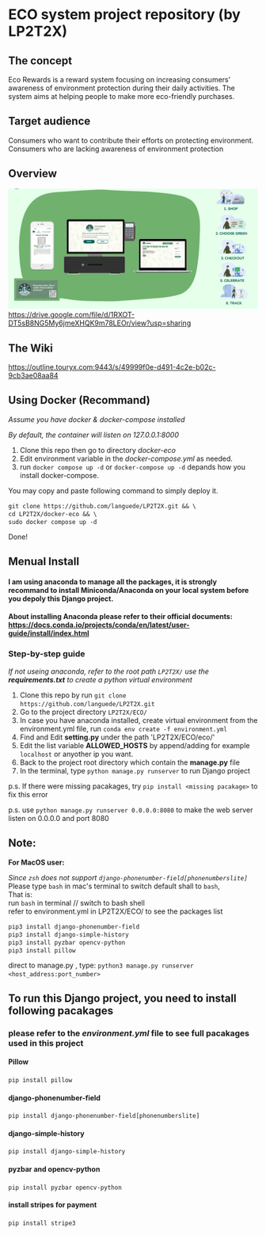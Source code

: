 # ECO system project repository (by LP2T2X)

## The concept
Eco Rewards is a reward system focusing on increasing consumers’ awareness of environment protection during their daily activities. The system aims at helping people to make more eco-friendly purchases.

## Target audience
Consumers who want to contribute their efforts on protecting environment.   
Consumers who are lacking awareness of environment protection

## Overview
![image](/product%20flow.png)
https://drive.google.com/file/d/1RXOT-DT5sB8NG5My6jmeXHQK9m78LEOr/view?usp=sharing

## The Wiki
https://outline.touryx.com:9443/s/49999f0e-d491-4c2e-b02c-9cb3ae08aa84

## Using Docker (Recommand)
*Assume you have docker & docker-compose installed*

*By default, the container will listen on 127.0.0.1:8000*

1. Clone this repo then go to directory *docker-eco*
2. Edit environment variable in the *docker-compose.yml* as needed.
3. run `docker compose up -d` or `docker-compose up -d` depands how you install docker-compose.


You may copy and paste following command to simply deploy it.
```
git clone https://github.com/languede/LP2T2X.git && \
cd LP2T2X/docker-eco && \
sudo docker compose up -d
```
Done!


## Menual Install
#### I am using anaconda to manage all the packages, it is strongly recommand to install Miniconda/Anaconda on your local system before you depoly this Django project.
#### About installing Anaconda please refer to their official documents: https://docs.conda.io/projects/conda/en/latest/user-guide/install/index.html

### Step-by-step guide
*If not useing anaconda, refer to the root path `LP2T2X/`*
*use the **requirements.txt** to create a python virtual environment*
1. Clone this repo by run 
```git clone https://github.com/languede/LP2T2X.git```
3. Go to the project directory 
```LP2T2X/ECO/```
4. In case you have anaconda installed, create virtual environment from the environment.yml file, run ```conda env create -f environment.yml```
5. Find and Edit **setting.py** under the path 'LP2T2X/ECO/eco/'
6. Edit the list variable **ALLOWED_HOSTS** by append/adding for example `localhost` or anyother ip you want.
7. Back to the project root directory which contain the **manage.py** file
8. In the terminal, type `python manage.py runserver` to run Django project


p.s. If there were missing pacakages, try `pip install <missing pacakage>` to fix this error

p.s. use `python manage.py runserver 0.0.0.0:8080` to make the web server listen on 0.0.0.0 and port 8080

## Note:
**For MacOS user:**  

*Since `zsh` does not support  `django-phonenumber-field[phonenumberslite]`*
Please type `bash` in mac's terminal to switch default shall to `bash`,  
That is:   
run `bash` in terminal // switch to bash shell  
refer to environment.yml in LP2T2X/ECO/ to see the packages list
```
pip3 install django-phonenumber-field
pip3 install django-simple-history
pip3 install pyzbar opencv-python
pip3 install pillow
```
direct to manage.py , type: `python3 manage.py runserver <host_address:port_number>`

## To run this Django project, you need to install following pacakages
### please refer to the *environment.yml* file to see full pacakages used in this project

#### Pillow
`pip install pillow`

#### django-phonenumber-field
`pip install django-phonenumber-field[phonenumberslite]`

#### django-simple-history
`pip install django-simple-history`

#### pyzbar and opencv-python
`pip install pyzbar opencv-python`

#### install stripes for payment
`pip install stripe3`
